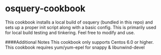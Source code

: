 osquery-cookbook
================
This cookbook installs a local build of osquery (bundled in this repo) and sets up a proper init script along with a basic config. This is primarily used for local build testing and tinkering. Feel free to modify and use.

####Additional Notes
This cookbook only supports Centos 6.0 or higher.
This cookbook requires yum/yum-epel for snappy & libunwind-devel
